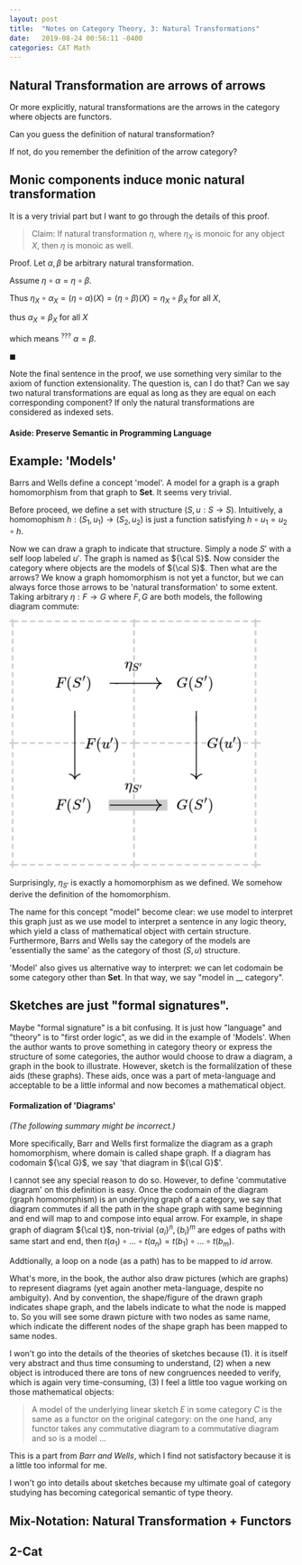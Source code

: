 ```yaml
---
layout: post
title:  "Notes on Category Theory, 3: Natural Transformations"
date:   2019-08-24 00:56:11 -0400
categories: CAT Math
---
```


## Natural Transformation are arrows of arrows
Or more explicitly, natural transformations are the arrows in the category where objects are functors.

Can you guess the definition of natural transformation? 

If not, do you remember the definition of the arrow category? 


## Monic components induce monic natural transformation
It is a very trivial part but I want to go through the details of this proof.

> Claim: If natural transformation $\eta$, where $\eta_X$ is monoic for any object $X$, 
> then $\eta$ is monoic as well.

Proof. Let $\alpha, \beta$ be arbitrary natural transformation. 

Assume $\eta \circ \alpha = \eta \circ \beta$. 

Thus $\eta_X \circ \alpha_X = (\eta \circ \alpha) (X) = (\eta \circ \beta)(X) = \eta_X \circ \beta_X$ for all $X$,

thus $\alpha_X = \beta_X$ for all $X$

which means ${}^{???}$ $\alpha = \beta$.


$\blacksquare$


Note the final sentence in the proof, we use something very similar to the axiom of function extensionality. The question is, can I do that? Can we say two natural transformations are equal as long as they are equal on each corresponding component? If only the natural transformations are considered as indexed sets.
#### Aside: Preserve Semantic in Programming Language



## Example: 'Models' 

Barrs and Wells define a concept 'model'. A model for a graph is a graph homomorphism from that graph to **Set**. It seems very trivial.

Before proceed, we define a set with structure $(S, u:S \rightarrow S)$. Intuitively, a homomophism $h: (S_1, u_1) \rightarrow (S_2, u_2)$ is just a function satisfying $h \circ u_1 = u_2 \circ h$.

Now we can draw a graph to indicate that structure. Simply a node $S'$ with a self loop labeled $u'$. The graph is named as ${\cal S}$. Now consider the category where objects are the models of ${\cal S}$. Then what are the arrows? We know a graph homomorphism is not yet a functor, but we can always force those arrows to be 'natural transformation' to some extent. Taking arbitrary $\eta : F \rightarrow G$ where $F,G$ are both models, the following diagram commute:

![Model NT](/assets/img/2019-08-28-23-30-59.png)

Surprisingly, $\eta_{S'}$ is exactly a homomorphism as we defined. We somehow derive the definition of the homomorphism.

The name for this concept "model" become clear: we use model to interpret this graph just as we use model to interpret a sentence in any logic theory, which yield a class of mathematical object with certain structure. Furthermore, Barrs and Wells say the category of the models are 'essentially the same' as the category of thost $(S,u)$ structure.

'Model' also gives us alternative way to interpret: we can let codomain be some category other than **Set**. In that way, we say "model in __ category".

## Sketches are just "formal signatures".

Maybe "formal signature" is a bit confusing. It is just how "language" and "theory" is to "first order logic", as we did in the example of 'Models'. When the author wants to prove something in category theory or express the structure of some categories, the author would choose to draw a diagram, a graph in the book to illustrate. However, sketch is the formalilzation of these aids (these graphs). These aids, once was a part of meta-language and acceptable to be a little informal and now becomes a mathematical object.

#### Formalization of 'Diagrams'

*(The following summary might be incorrect.)*

More specifically, Barr and Wells first formalize the diagram as a graph homomorphism, where domain is called shape graph. If a diagram has codomain ${\cal G}$, we say 'that diagram in ${\cal G}$'.

I cannot see any special reason to do so. However, to define 'commutative diagram' on this definition is easy. Once the codomain of the diagram (graph homomorphism) is an underlying graph of a category, we say that diagram commutes if all the path in the shape graph with same beginning and end will map to and compose into equal arrow. For example, in shape graph of diagram ${\cal t}$, non-trivial $\{a_i\}^n, \{b_i\}^m$ are edges of paths with same start and end, then $t(a_1) \circ ... \circ t(a_n) = t(b_1) \circ ... \circ t(b_m)$. 

Addtionally, a loop on a node (as a path) has to be mapped to $id$ arrow. 

What's more, in the book, the author also draw pictures (which are graphs) to represent diagrams (yet again another meta-language, despite no ambiguity). And by convention, the shape/figure of the drawn graph indicates shape graph, and the labels indicate to what the node is mapped to. So you will see some drawn picture with two nodes as same name, which indicate the different nodes of the shape graph has been mapped to same nodes.



I won't go into the details of the theories of sketches because (1). it is itself very abstract and thus time consuming to understand, (2) when a new object is introduced there are tons of new congruences needed to verify, which is again very time-consuming, (3) I feel a little too vague working on those mathematical objects:
>   A model of the underlying linear sketch $E$ in some category $C$ is the same as a functor on the original category: on the one hand, any functor takes any commutative diagram to a commutative diagram and so is a model ...

This is a part from *Barr and Wells*, which I find not satisfactory because it is a little too informal for me.

I won't go into details about sketches because my ultimate goal of category studying has becoming categorical semantic of type theory.




## Mix-Notation: Natural Transformation + Functors


## 2-Cat

